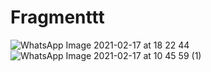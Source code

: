 # Fragmenttt
![WhatsApp Image 2021-02-17 at 18 22 44](https://user-images.githubusercontent.com/63860092/108197642-3b862680-714d-11eb-9eb8-126ce11fc4e9.jpeg)
![WhatsApp Image 2021-02-17 at 10 45 59 (1)](https://user-images.githubusercontent.com/63860092/108197646-3d4fea00-714d-11eb-81ee-5170395ba784.jpeg)
